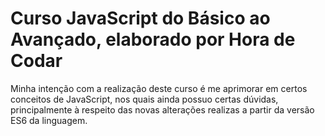 # Curso JavaScript do Básico ao Avançado, elaborado por Hora de Codar

Minha intenção com a realização deste curso é me aprimorar em certos conceitos de JavaScript, nos quais ainda possuo certas dúvidas, principalmente à respeito das novas alterações realizas a partir da versão ES6 da linguagem.

